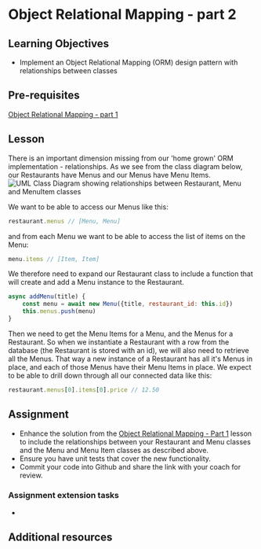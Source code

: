 # Object Relational Mapping - part 2

## Learning Objectives
* Implement an Object Relational Mapping (ORM) design pattern with relationships between classes

## Pre-requisites
[Object Relational Mapping - part 1](/curriculum/Bootcamp/Unit-3-Relational_Databases/0.3.7-Object_Relational_Mapping_part_1.html)

## Lesson
There is an important dimension missing from our 'home grown' ORM implementation - relationships. As we see from the class diagram below, our Restaurants have Menus and our Menus have Menu Items. 
![UML Class Diagram showing relationships between Restaurant, Menu and MenuItem classes](https://user-images.githubusercontent.com/1316724/105141638-5d11d500-5af1-11eb-98ee-d177df9c5894.png)

We want to be able to access our Menus like this:

```javascript
restaurant.menus // [Menu, Menu]
```
and from each Menu we want to be able to access the list of items on the Menu:
```javascript
menu.items // [Item, Item]
```
We therefore need to expand our Restaurant class to include a function that will create and add a Menu instance to the Restaurant. 

```javascript
async addMenu(title) {
    const menu = await new Menu({title, restaurant_id: this.id})
    this.menus.push(menu)
}
```
Then we need to get the Menu Items for a Menu, and the Menus for a Restaurant. So when we instantiate a Restaurant with a row from the database (the Restaurant is stored with an id), we will also need to retrieve all the Menus. That way a new instance of a Restaurant has all it's Menus in place, and each of those Menus have their Menu Items in place. We expect to be able to drill down through all our connected data like this:
```javascript
restaurant.menus[0].items[0].price // 12.50
```

## Assignment

* Enhance the solution from the [Object Relational Mapping - Part 1](https://multiverselearningproducts.github.io/curriculum/Bootcamp/Unit-3-Relational_Databases/0.3.7-Object_Relational_Mapping_part_1.html) lesson to include the relationships between your Restaurant and Menu classes and the Menu and Menu Item classes as described above.
* Ensure you have unit tests that cover the new functionality.
* Commit your code into Github and share the link with your coach for review.


### Assignment extension tasks
* 

## Additional resources
